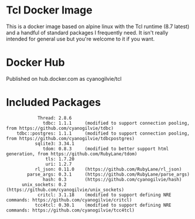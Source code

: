 Tcl Docker Image
================

This is a docker image based on alpine linux with the Tcl runtime (8.7 latest) and a handful of standard packages I frequently need.  It isn't really intended for general use but you're welcome to it if you want.

Docker Hub
==========

Published on hub.docker.com as cyanogilvie/tcl

Included Packages
=================
~~~
	        Thread: 2.8.6
	          tdbc: 1.1.1     (modified to support connection pooling, from https://github.com/cyanogilvie/tdbc)
	tdbc::postgres: 1.1.1     (modified to support connection pooling, from https://github.com/cyanogilvie/tdbcpostgres)
	       sqlite3: 3.34.1
	          tdom: 0.8.3     (modified to better support html generation, from https://github.com/RubyLane/tdom)
	           tls: 1.7.20
	           uri: 1.2.7
	       rl_json: 0.11.0    (https://github.com/RubyLane/rl_json)
	    parse_args: 0.3.1     (https://github.com/RubyLane/parse_args)
	          hash: 0.3       (https://github.com/cyanogilvie/hash)
	  unix_sockets: 0.2       (https://github.com/cyanogilvie/unix_sockets)
	        critcl: 3.1.18    (modified to support defining NRE commands: https://github.com/cyanogilvie/critcl)
	       tcc4tcl: 0.30.1    (modified to support defining NRE commands: https://github.com/cyanogilvie/tcc4tcl)
~~~

